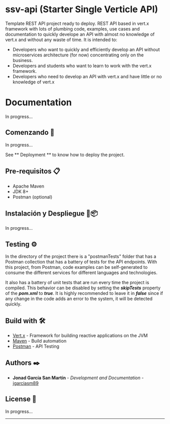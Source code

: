 # ssv-api (Starter Single Verticle API)

Template REST API project ready to deploy. REST API based in vert.x framework with lots of plumbing code, examples, use cases and documentation to quickly develope an API with almost no knowledge of vert.x and without any waste of time. It is intended to: 
- Developers who want to quickly and efficiently develop an API without microservices architecture (for now) concentrating only on the business.
- Developers and students who want to learn to work with the vert.x framework.
- Developers who need to develop an API with vert.x and have little or no knowledge of vert.x

# Documentation

In progress...

## Comenzando 🚀

In progress...

See ** Deployment ** to know how to deploy the project.


## Pre-requisitos 📋

* Apache Maven
* JDK 8+
* Postman (optional)

## Instalación y Despliegue 🔧📦

In progress...

## Testing ⚙️

In the directory of the project there is a "postmanTests" folder that has a Postman collection that has a battery of tests for the API endpoints. With this project, from Postman, code examples can be self-generated to consume the different services for different languages and technologies.

It also has a battery of unit tests that are run every time the project is compiled. This behavior can be disabled by setting the _**skipTests**_ property of the _**pom.xml**_ to _**true**_. It is highly recommended to leave it in _**false**_ since if any change in the code adds an error to the system, it will be detected quickly.


## Build with 🛠️

* [Vert.x](https://vertx.io/) - Framework for building reactive applications on the JVM
* [Maven](https://maven.apache.org/) - Build automation
* [Postman](https://www.postman.com/) - API Testing


## Authors ✒️

* **Jonad García San Martín** - *Development and Documentation* - [jgarciasm89](jgarciasm89@gmail.com)


## License 📄

In progress...

---
